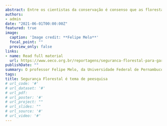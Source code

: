 ```yaml
---
abstract: Entre os cientistas da conservação é consenso que as florestas nos fornecem água, energia e alimentos. Contudo, a degradação de paisagens naturais afeta diretamente a oferta desses serviços, especialmente nas áreas rurais onde vivem três quartos da população mais pobre em todo o mundo.
authors:
- admin
date: "2021-06-01T00:00:00Z"
featured: true
image:
  caption: 'Image credit: **Felipe Melo**'
  focal_point: ""
  preview_only: false
links:
- name: Read full material
  url: https://www.oeco.org.br/reportagens/seguranca-florestal-para-garantir-o-bem-estar-humano-e-tema-de-artigo-da-nature/
publishDate: ""
summary: O professor Felipe Melo, da Universidade Federal de Pernambuco (UFPE), se uniu a oito colaboradores para sugerir que a **segurança florestal** deve ser a quarta dimensão fundamental da estrutura WEF nexus, como forma de acelerar o ritmo e a magnitude das mudanças necessárias para alcançar os 17 Objetivos de Desenvolvimento Sustentável (ODS) propostos pela ONU. 
tags:
title: Segurança Florestal é tema de peesquisa
# url_code: '#'
# url_dataset: '#'
# url_pdf: 
# url_poster: '#'
# url_project: ""
# url_slides: ""
# url_source: '#'
# url_video: '#'
---
```



